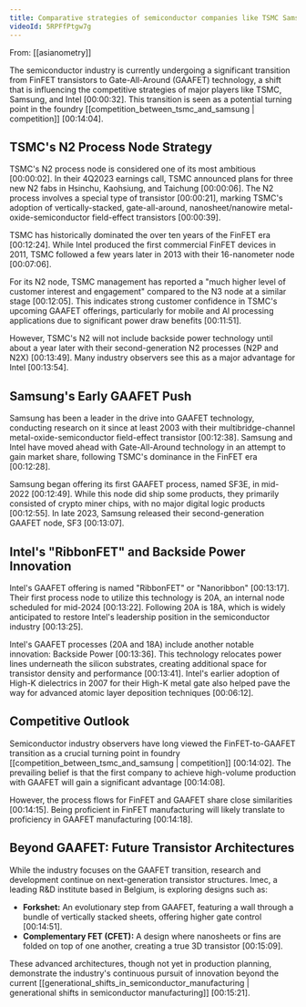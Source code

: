 ```yaml
---
title: Comparative strategies of semiconductor companies like TSMC Samsung and Intel
videoId: 5RPFfPtgw7g
---
```


From: [[asianometry]] <br/> 

The semiconductor industry is currently undergoing a significant transition from FinFET transistors to Gate-All-Around (GAAFET) technology, a shift that is influencing the competitive strategies of major players like TSMC, Samsung, and Intel <a class="yt-timestamp" data-t="00:00:32">[00:00:32]</a>. This transition is seen as a potential turning point in the foundry [[competition_between_tsmc_and_samsung | competition]] <a class="yt-timestamp" data-t="00:14:04">[00:14:04]</a>.

## TSMC's N2 Process Node Strategy

TSMC's N2 process node is considered one of its most ambitious <a class="yt-timestamp" data-t="00:00:02">[00:00:02]</a>. In their 4Q2023 earnings call, TSMC announced plans for three new N2 fabs in Hsinchu, Kaohsiung, and Taichung <a class="yt-timestamp" data-t="00:00:06">[00:00:06]</a>. The N2 process involves a special type of transistor <a class="yt-timestamp" data-t="00:00:21">[00:00:21]</a>, marking TSMC's adoption of vertically-stacked, gate-all-around, nanosheet/nanowire metal-oxide-semiconductor field-effect transistors <a class="yt-timestamp" data-t="00:00:39">[00:00:39]</a>.

TSMC has historically dominated the over ten years of the FinFET era <a class="yt-timestamp" data-t="00:12:24">[00:12:24]</a>. While Intel produced the first commercial FinFET devices in 2011, TSMC followed a few years later in 2013 with their 16-nanometer node <a class="yt-timestamp" data-t="00:07:06">[00:07:06]</a>.

For its N2 node, TSMC management has reported a "much higher level of customer interest and engagement" compared to the N3 node at a similar stage <a class="yt-timestamp" data-t="00:12:05">[00:12:05]</a>. This indicates strong customer confidence in TSMC's upcoming GAAFET offerings, particularly for mobile and AI processing applications due to significant power draw benefits <a class="yt-timestamp" data-t="00:11:51">[00:11:51]</a>.

However, TSMC's N2 will not include backside power technology until about a year later with their second-generation N2 processes (N2P and N2X) <a class="yt-timestamp" data-t="00:13:49">[00:13:49]</a>. Many industry observers see this as a major advantage for Intel <a class="yt-timestamp" data-t="00:13:54">[00:13:54]</a>.

## Samsung's Early GAAFET Push

Samsung has been a leader in the drive into GAAFET technology, conducting research on it since at least 2003 with their multibridge-channel metal-oxide-semiconductor field-effect transistor <a class="yt-timestamp" data-t="00:12:38">[00:12:38]</a>. Samsung and Intel have moved ahead with Gate-All-Around technology in an attempt to gain market share, following TSMC's dominance in the FinFET era <a class="yt-timestamp" data-t="00:12:28">[00:12:28]</a>.

Samsung began offering its first GAAFET process, named SF3E, in mid-2022 <a class="yt-timestamp" data-t="00:12:49">[00:12:49]</a>. While this node did ship some products, they primarily consisted of crypto miner chips, with no major digital logic products <a class="yt-timestamp" data-t="00:12:55">[00:12:55]</a>. In late 2023, Samsung released their second-generation GAAFET node, SF3 <a class="yt-timestamp" data-t="00:13:07">[00:13:07]</a>.

## Intel's "RibbonFET" and Backside Power Innovation

Intel's GAAFET offering is named "RibbonFET" or "Nanoribbon" <a class="yt-timestamp" data-t="00:13:17">[00:13:17]</a>. Their first process node to utilize this technology is 20A, an internal node scheduled for mid-2024 <a class="yt-timestamp" data-t="00:13:22">[00:13:22]</a>. Following 20A is 18A, which is widely anticipated to restore Intel's leadership position in the semiconductor industry <a class="yt-timestamp" data-t="00:13:25">[00:13:25]</a>.

Intel's GAAFET processes (20A and 18A) include another notable innovation: Backside Power <a class="yt-timestamp" data-t="00:13:36">[00:13:36]</a>. This technology relocates power lines underneath the silicon substrates, creating additional space for transistor density and performance <a class="yt-timestamp" data-t="00:13:41">[00:13:41]</a>. Intel's earlier adoption of High-K dielectrics in 2007 for their High-K metal gate also helped pave the way for advanced atomic layer deposition techniques <a class="yt-timestamp" data-t="00:06:12">[00:06:12]</a>.

## Competitive Outlook

Semiconductor industry observers have long viewed the FinFET-to-GAAFET transition as a crucial turning point in foundry [[competition_between_tsmc_and_samsung | competition]] <a class="yt-timestamp" data-t="00:14:02">[00:14:02]</a>. The prevailing belief is that the first company to achieve high-volume production with GAAFET will gain a significant advantage <a class="yt-timestamp" data-t="00:14:08">[00:14:08]</a>.

However, the process flows for FinFET and GAAFET share close similarities <a class="yt-timestamp" data-t="00:14:15">[00:14:15]</a>. Being proficient in FinFET manufacturing will likely translate to proficiency in GAAFET manufacturing <a class="yt-timestamp" data-t="00:14:18">[00:14:18]</a>.

## Beyond GAAFET: Future Transistor Architectures

While the industry focuses on the GAAFET transition, research and development continue on next-generation transistor structures. Imec, a leading R&D institute based in Belgium, is exploring designs such as:
*   **Forkshet:** An evolutionary step from GAAFET, featuring a wall through a bundle of vertically stacked sheets, offering higher gate control <a class="yt-timestamp" data-t="00:14:51">[00:14:51]</a>.
*   **Complementary FET (CFET):** A design where nanosheets or fins are folded on top of one another, creating a true 3D transistor <a class="yt-timestamp" data-t="00:15:09">[00:15:09]</a>.

These advanced architectures, though not yet in production planning, demonstrate the industry's continuous pursuit of innovation beyond the current [[generational_shifts_in_semiconductor_manufacturing | generational shifts in semiconductor manufacturing]] <a class="yt-timestamp" data-t="00:15:21">[00:15:21]</a>.